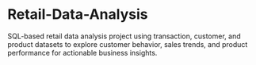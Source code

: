 # Retail-Data-Analysis
SQL-based retail data analysis project using transaction, customer, and product datasets to explore customer behavior, sales trends, and product performance for actionable business insights.
